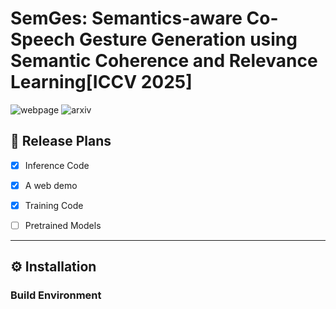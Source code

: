 # SemGes: Semantics-aware Co-Speech Gesture Generation using Semantic Coherence and Relevance Learning[ICCV 2025]

![webpage]( https://semgesture.github.io/.)
![arxiv]()

## 🧾 Release Plans

- [x] Inference Code  
- [x] A web demo  
- [x] Training Code  
- [ ] Pretrained Models  


---

## ⚙️ Installation

### Build Environment


